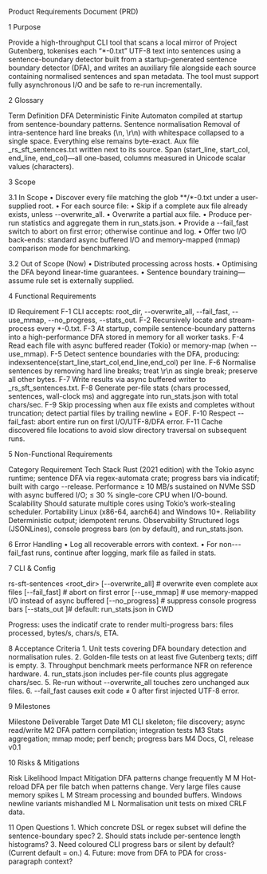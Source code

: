 Product Requirements Document (PRD)

1 Purpose

Provide a high-throughput CLI tool that scans a local mirror of Project Gutenberg, tokenises each “*-0.txt” UTF-8 text into sentences using a sentence-boundary detector built from a startup-generated sentence boundary detector (DFA), and writes an auxiliary file alongside each source containing normalised sentences and span metadata. The tool must support fully asynchronous I/O and be safe to re-run incrementally.

2 Glossary

Term	Definition
DFA	Deterministic Finite Automaton compiled at startup from sentence-boundary patterns.
Sentence normalisation	Removal of intra-sentence hard line breaks (\n, \r\n) with whitespace collapsed to a single space. Everything else remains byte-exact.
Aux file	<orig>_rs_sft_sentences.txt written next to its source.
Span	(start_line, start_col, end_line, end_col)—all one-based, columns measured in Unicode scalar values (characters).

3 Scope

3.1 In Scope
	•	Discover every file matching the glob **/*-0.txt under a user-supplied root.
	•	For each source file:
	•	Skip if a complete aux file already exists, unless --overwrite_all.
	•	Overwrite a partial aux file.
	•	Produce per-run statistics and aggregate them in run_stats.json.
	•	Provide a --fail_fast switch to abort on first error; otherwise continue and log.
	•	Offer two I/O back-ends: standard async buffered I/O and memory-mapped (mmap) comparison mode for benchmarking.

3.2 Out of Scope (Now)
	•	Distributed processing across hosts.
	•	Optimising the DFA beyond linear-time guarantees.
	•	Sentence boundary training—assume rule set is externally supplied.

4 Functional Requirements

ID	Requirement
F-1	CLI accepts: root_dir, --overwrite_all, --fail_fast, --use_mmap, --no_progress, --stats_out.
F-2	Recursively locate and stream-process every *-0.txt.
F-3	At startup, compile sentence-boundary patterns into a high-performance DFA stored in memory for all worker tasks.
F-4	Read each file with async buffered reader (Tokio) or memory-map (when --use_mmap).
F-5	Detect sentence boundaries with the DFA, producing: index<TAB>sentence<TAB>(start_line,start_col,end_line,end_col) per line.
F-6	Normalise sentences by removing hard line breaks; treat \r\n as single break; preserve all other bytes.
F-7	Write results via async buffered writer to <path>_rs_sft_sentences.txt.
F-8	Generate per-file stats (chars processed, sentences, wall-clock ms) and aggregate into run_stats.json with total chars/sec.
F-9	Skip processing when aux file exists and completes without truncation; detect partial files by trailing newline + EOF.
F-10	Respect --fail_fast: abort entire run on first I/O/UTF-8/DFA error.
F-11	Cache discovered file locations to avoid slow directory traversal on subsequent runs.

5 Non-Functional Requirements

Category	Requirement
Tech Stack	Rust (2021 edition) with the Tokio async runtime; sentence DFA via regex-automata crate; progress bars via indicatif; built with cargo --release.
Performance	≥ 10 MB/s sustained on NVMe SSD with async buffered I/O; ≤ 30 % single-core CPU when I/O-bound.
Scalability	Should saturate multiple cores using Tokio’s work-stealing scheduler.
Portability	Linux (x86-64, aarch64) and Windows 10+.
Reliability	Deterministic output; idempotent reruns.
Observability	Structured logs (JSONLines), console progress bars (on by default), and run_stats.json.

6 Error Handling
	•	Log all recoverable errors with context.
	•	For non---fail_fast runs, continue after logging, mark file as failed in stats.

7 CLI & Config

rs-sft-sentences <root_dir>
    [--overwrite_all]   # overwrite even complete aux files
    [--fail_fast]       # abort on first error
    [--use_mmap]        # use memory-mapped I/O instead of async buffered
    [--no_progress]     # suppress console progress bars
    [--stats_out <path>]# default: run_stats.json in CWD

Progress: uses the indicatif crate to render multi-progress bars: files processed, bytes/s, chars/s, ETA.

8 Acceptance Criteria
	1.	Unit tests covering DFA boundary detection and normalisation rules.
	2.	Golden-file tests on at least five Gutenberg texts; diff is empty.
	3.	Throughput benchmark meets performance NFR on reference hardware.
	4.	run_stats.json includes per-file counts plus aggregate chars/sec.
	5.	Re-run without --overwrite_all touches zero unchanged aux files.
	6.	--fail_fast causes exit code ≠ 0 after first injected UTF-8 error.

9 Milestones

Milestone	Deliverable	Target Date
M1	CLI skeleton; file discovery; async read/write
M2	DFA pattern compilation; integration tests
M3	Stats aggregation; mmap mode; perf bench; progress bars
M4	Docs, CI, release v0.1

10 Risks & Mitigations

Risk	Likelihood	Impact	Mitigation
DFA patterns change frequently	M	M	Hot-reload DFA per file batch when patterns change.
Very large files cause memory spikes	L	M	Stream processing and bounded buffers.
Windows newline variants mishandled	M	L	Normalisation unit tests on mixed CRLF data.

11 Open Questions
	1.	Which concrete DSL or regex subset will define the sentence-boundary spec?
	2.	Should stats include per-sentence length histograms?
	3.	Need coloured CLI progress bars or silent by default? (Current default = on.)
	4.	Future: move from DFA to PDA for cross-paragraph context?